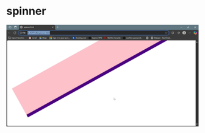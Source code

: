 # spinner
![IMAGE](https://github.com/dabhijanvi/spinner/blob/76b4a5a9f887d1d93cb80f62b340c7f100fb5758/sppin.png)
